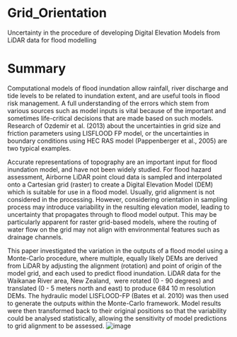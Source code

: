 # Grid_Orientation
Uncertainty in the procedure of developing Digital Elevation Models from LiDAR data for flood modelling

# Summary

Computational models of flood inundation allow rainfall, river discharge and tide levels to be related to inundation extent, and are useful tools in flood risk management. A full understanding of the errors which stem from various sources such as model inputs is vital because of the important and sometimes life-critical decisions that are made based on such models. Research of Ozdemir et al. (2013) about the uncertainties in grid size and friction parameters using LISFLOOD FP model, or the uncertainties in boundary conditions using HEC RAS model (Pappenberger et al., 2005) are two typical examples.

Accurate representations of topography are an important input for flood inundation model, and have not been widely studied. For flood hazard assessment, Airborne LiDAR point cloud data is sampled and interpolated onto a Cartesian grid (raster) to create a Digital Elevation Model (DEM) which is suitable for use in a flood model. Usually, grid alignment is not considered in the processing. However, considering orientation in sampling process may introduce variability in the resulting elevation model, leading to uncertainty that propagates through to flood model output. This may be particularly apparent for raster grid-based models, where the routing of water flow on the grid may not align with environmental features such as drainage channels.

This paper investigated the variation in the outputs of a flood model using a Monte-Carlo procedure, where multiple, equally likely DEMs are derived from LiDAR by adjusting the alignment (rotation) and point of origin of the model grid, and each used to predict flood inundation. LiDAR data for the Waikanae River area, New Zealand,  were rotated (0 - 90 degrees) and translated (0 - 5 meters north and east) to produce 684 10 m resolution DEMs. The hydraulic model LISFLOOD-FP (Bates et al. 2010) was then used to generate the outputs within the Monte-Carlo framework. Model results were then transformed back to their original positions so that the variability could be analysed statistically, allowing the sensitivity of model predictions to grid alignment to be assessed.
![image](https://user-images.githubusercontent.com/55137629/143323634-c25ebc93-91d5-43b9-b256-a7df07624e96.png)

